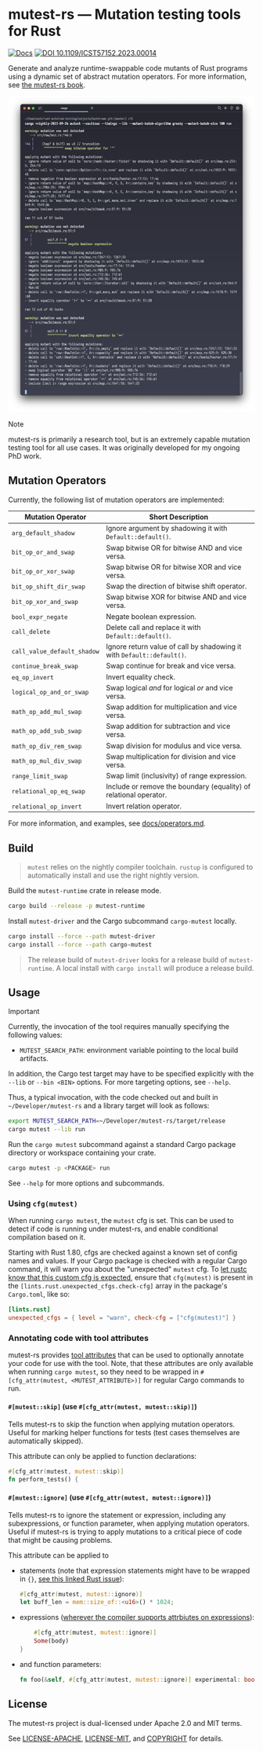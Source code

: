 # mutest-rs &mdash; Mutation testing tools for Rust

[![Docs](https://img.shields.io/badge/mutest.rs-black?logo=mdbook)](https://mutest.rs)
[![DOI 10.1109/ICST57152.2023.00014](https://img.shields.io/badge/10.1109%2FICST57152.2023.00014-black?logo=DOI)](https://doi.org/10.1109/ICST57152.2023.00014)

Generate and analyze runtime-swappable code mutants of Rust programs using a dynamic set of abstract mutation operators. For more information, see [the mutest-rs book](https://mutest.rs).

![Output of mutest](docs/res/output.png)

> [!NOTE]
> mutest-rs is primarily a research tool, but is an extremely capable mutation testing tool for all use cases. It was originally developed for my ongoing PhD work.

## Mutation Operators

Currently, the following list of mutation operators are implemented:

| Mutation Operator           | Short Description                                                      |
| --------------------------- | ---------------------------------------------------------------------- |
| `arg_default_shadow`        | Ignore argument by shadowing it with `Default::default()`.             |
| `bit_op_or_and_swap`        | Swap bitwise OR for bitwise AND and vice versa.                        |
| `bit_op_or_xor_swap`        | Swap bitwise OR for bitwise XOR and vice versa.                        |
| `bit_op_shift_dir_swap`     | Swap the direction of bitwise shift operator.                          |
| `bit_op_xor_and_swap`       | Swap bitwise XOR for bitwise AND and vice versa.                       |
| `bool_expr_negate`          | Negate boolean expression.                                             |
| `call_delete`               | Delete call and replace it with `Default::default()`.                  |
| `call_value_default_shadow` | Ignore return value of call by shadowing it with `Default::default()`. |
| `continue_break_swap`       | Swap continue for break and vice versa.                                |
| `eq_op_invert`              | Invert equality check.                                                 |
| `logical_op_and_or_swap`    | Swap logical *and* for logical *or* and vice versa.                    |
| `math_op_add_mul_swap`      | Swap addition for multiplication and vice versa.                       |
| `math_op_add_sub_swap`      | Swap addition for subtraction and vice versa.                          |
| `math_op_div_rem_swap`      | Swap division for modulus and vice versa.                              |
| `math_op_mul_div_swap`      | Swap multiplication for division and vice versa.                       |
| `range_limit_swap`          | Swap limit (inclusivity) of range expression.                          |
| `relational_op_eq_swap`     | Include or remove the boundary (equality) of relational operator.      |
| `relational_op_invert`      | Invert relation operator.                                              |

For more information, and examples, see [docs/operators.md](docs/operators.md).

## Build

> `mutest` relies on the nightly compiler toolchain. `rustup` is configured to automatically install and use the right nightly version.

Build the `mutest-runtime` crate in release mode.

```sh
cargo build --release -p mutest-runtime
```

Install `mutest-driver` and the Cargo subcommand `cargo-mutest` locally.

```sh
cargo install --force --path mutest-driver
cargo install --force --path cargo-mutest
```

> The release build of `mutest-driver` looks for a release build of `mutest-runtime`. A local install with `cargo install` will produce a release build.

## Usage

> [!IMPORTANT]
> Currently, the invocation of the tool requires manually specifying the following values:
> * `MUTEST_SEARCH_PATH`: environment variable pointing to the local build artifacts.
>
> In addition, the Cargo test target may have to be specified explicitly with the `--lib` or `--bin <BIN>` options. For more targeting options, see `--help`.
>
> Thus, a typical invocation, with the code checked out and built in `~/Developer/mutest-rs` and a library target will look as follows:
>
> ```sh
> export MUTEST_SEARCH_PATH=~/Developer/mutest-rs/target/release
> cargo mutest --lib run
> ```

Run the `cargo mutest` subcommand against a standard Cargo package directory or workspace containing your crate.

```sh
cargo mutest -p <PACKAGE> run
```

See `--help` for more options and subcommands.

### Using `cfg(mutest)`

When running `cargo mutest`, the `mutest` cfg is set. This can be used to detect if code is running under mutest-rs, and enable conditional compilation based on it.

Starting with Rust 1.80, cfgs are checked against a known set of config names and values. If your Cargo package is checked with a regular Cargo command, it will warn you about the "unexpected" `mutest` cfg. To [let rustc know that this custom cfg is expected](https://blog.rust-lang.org/2024/05/06/check-cfg.html#expecting-custom-cfgs), ensure that `cfg(mutest)` is present in the `[lints.rust.unexpected_cfgs.check-cfg]` array in the package's `Cargo.toml`, like so:

```toml
[lints.rust]
unexpected_cfgs = { level = "warn", check-cfg = ["cfg(mutest)"] }
```

### Annotating code with tool attributes

mutest-rs provides [tool attributes](https://doc.rust-lang.org/reference/attributes.html#tool-attributes) that can be used to optionally annotate your code for use with the tool. Note, that these attributes are only available when running `cargo mutest`, so they need to be wrapped in `#[cfg_attr(mutest, <MUTEST_ATTRIBUTE>)]` for regular Cargo commands to run.

#### `#[mutest::skip]` (use `#[cfg_attr(mutest, mutest::skip)]`)

Tells mutest-rs to skip the function when applying mutation operators. Useful for marking helper functions for tests (test cases themselves are automatically skipped).

This attribute can only be applied to function declarations:
```rs
#[cfg_attr(mutest, mutest::skip)]
fn perform_tests() {
```

#### `#[mutest::ignore]` (use `#[cfg_attr(mutest, mutest::ignore)]`)

Tells mutest-rs to ignore the statement or expression, including any subexpressions, or function parameter, when applying mutation operators. Useful if mutest-rs is trying to apply mutations to a critical piece of code that might be causing problems.

This attribute can be applied to
* statements (note that expression statements might have to be wrapped in `{}`, [see this linked Rust issue](https://github.com/rust-lang/rust/issues/59144)):
  ```rs
  #[cfg_attr(mutest, mutest::ignore)]
  let buff_len = mem::size_of::<u16>() * 1024;
  ```
* expressions ([wherever the compiler supports attrbiutes on expressions](https://doc.rust-lang.org/reference/expressions.html#expression-attributes)):
  ```rs
      #[cfg_attr(mutest, mutest::ignore)]
      Some(body)
  }
   ```
* and function parameters:
  ```rs
  fn foo(&self, #[cfg_attr(mutest, mutest::ignore)] experimental: bool) {
  ```

## License

The mutest-rs project is dual-licensed under Apache 2.0 and MIT terms.

See [LICENSE-APACHE](LICENSE-APACHE), [LICENSE-MIT](LICENSE-MIT), and [COPYRIGHT](COPYRIGHT) for details.
